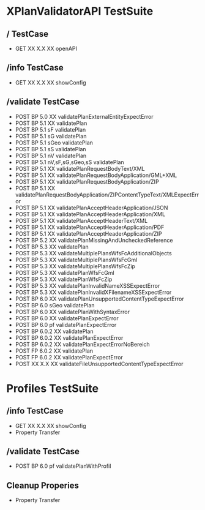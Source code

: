 # XPlanValidatorAPI TestSuite
## / TestCase
* GET XX X.X XX openAPI
## /info TestCase
* GET XX X.X XX showConfig
## /validate TestCase
* POST BP 5.0 XX validatePlanExternalEntityExpectError
* POST BP 5.1 XX validatePlan
* POST BP 5.1 sF validatePlan
* POST BP 5.1 sG validatePlan
* POST BP 5.1 sGeo validatePlan
* POST BP 5.1 sS validatePlan
* POST BP 5.1 nV validatePlan
* POST BP 5.1 nV,sF,sG,sGeo,sS validatePlan
* POST BP 5.1 XX validatePlanRequestBodyText/XML
* POST BP 5.1 XX validatePlanRequestBodyApplication/GML+XML
* POST BP 5.1 XX validatePlanRequestBodyApplication/ZIP
* POST BP 5.1 XX validatePlanRequestBodyApplication/ZIPContentTypeText/XMLExpectError
* POST BP 5.1 XX validatePlanAcceptHeaderApplication/JSON
* POST BP 5.1 XX validatePlanAcceptHeaderApplication/XML
* POST BP 5.1 XX validatePlanAcceptHeaderText/XML
* POST BP 5.1 XX validatePlanAcceptHeaderApplication/PDF
* POST BP 5.1 XX validatePlanAcceptHeaderApplication/ZIP
* POST BP 5.2 XX validatePlanMissingAndUncheckedReference
* POST BP 5.3 XX validatePlan
* POST BP 5.3 XX validateMultiplePlansWfsFcAdditionalObjects
* POST BP 5.3 XX validateMultiplePlansWfsFcGml
* POST BP 5.3 XX validateMultiplePlansWfsFcZip
* POST BP 5.3 XX validatePlanWfsFcGml
* POST BP 5.3 XX validatePlanWfsFcZip
* POST BP 5.3 XX validatePlanInvalidNameXSSExpectError
* POST BP 5.3 XX validatePlanInvalidXFilenameXSSExpectError
* POST BP 6.0 XX validatePlanUnsupportedContentTypeExpectError
* POST BP 6.0 sGeo validatePlan
* POST BP 6.0 XX validatePlanWithSyntaxError
* POST BP 6.0 XX validatePlanExpectError
* POST BP 6.0 pf validatePlanExpectError
* POST BP 6.0.2 XX validatePlan
* POST BP 6.0.2 XX validatePlanExpectError
* POST BP 6.0.2 XX validatePlanExpectErrorNoBereich
* POST FP 6.0.2 XX validatePlan
* POST FP 6.0.2 XX validatePlanExpectError
* POST XX X.X XX validateFileUnsupportedContentTypeExpectError
# Profiles TestSuite
## /info TestCase
* GET XX X.X XX showConfig
* Property Transfer
## /validate TestCase
* POST BP 6.0 pf validatePlanWithProfil
## Cleanup Properies
* Property Transfer
